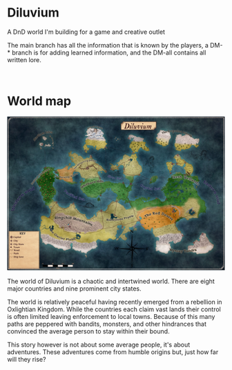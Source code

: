 # Diluvium

<p>A DnD world I'm building for a game and creative outlet</p>

<p>The main branch has all the information that is known by the players, a DM-* branch is for adding learned information, and the DM-all contains all written lore.</p><br>

# World map

![image](https://github.com/Mdstemm/Diluvium/blob/main/Image%20storage/map-landmass-biomes-citys-paths.jpeg)

<p>The world of Diluvium is a chaotic and intertwined world. There are eight major countries and nine prominent city states.
</p>
<p>
The world is relatively peaceful having recently emerged from a rebellion in Oxlightian Kingdom. While the countries each claim vast lands their control is often limited leaving enforcement to local towns. Because of this many paths are peppered with bandits, monsters, and other hindrances that convinced the average person to stay within their bound. 
</p>
<p>This story however is not about some average people, it's about adventures. These adventures come from humble origins but, just how far will they rise?</p>
